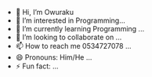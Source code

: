 - 👋 Hi, I’m Owuraku
- 👀 I’m interested in Programming...
- 🌱 I’m currently learning Programming ...
- 💞️ I’m looking to collaborate on ...
- 📫 How to reach me 0534727078 ...
- 😄 Pronouns: Him/He ...
- ⚡ Fun fact: ...

<!---
Owuraku107/Owuraku107 is a ✨ special ✨ repository because its `README.md` (this file) appears on your GitHub profile.
You can click the Preview link to take a look at your changes.
--->
